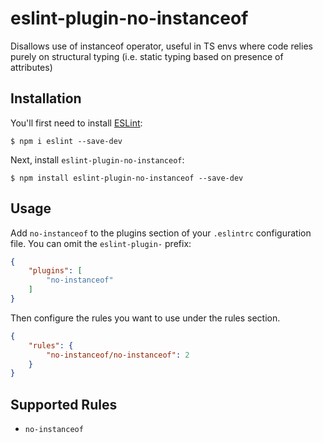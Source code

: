 # eslint-plugin-no-instanceof

Disallows use of instanceof operator, useful in TS envs where code relies purely on structural typing (i.e. static typing based on presence of attributes)

## Installation

You'll first need to install [ESLint](http://eslint.org):

```
$ npm i eslint --save-dev
```

Next, install `eslint-plugin-no-instanceof`:

```
$ npm install eslint-plugin-no-instanceof --save-dev
```


## Usage

Add `no-instanceof` to the plugins section of your `.eslintrc` configuration file. You can omit the `eslint-plugin-` prefix:

```json
{
    "plugins": [
        "no-instanceof"
    ]
}
```


Then configure the rules you want to use under the rules section.

```json
{
    "rules": {
        "no-instanceof/no-instanceof": 2
    }
}
```

## Supported Rules

* `no-instanceof`





